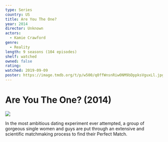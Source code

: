 ```yaml
---
type: Series
country: US
title: Are You The One?
year: 2014
director: Unknown
actors:
  - Kamie Crawford
genre:
  - Reality
length: 9 seasons (104 episodes)
shelf: watched
owned: false
rating:
watched: 2019-09-09
poster: https://image.tmdb.org/t/p/w500/q0ffWnsnRiw0NM9bDppksVguxLl.jpg
---
```


# Are You The One? (2014)

![](https://image.tmdb.org/t/p/w500/q0ffWnsnRiw0NM9bDppksVguxLl.jpg)

In the most ambitious dating experiment ever attempted, a group of gorgeous single women and guys are put through an extensive and scientific matchmaking process to find their Perfect Match.